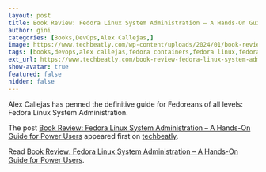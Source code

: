 ```yaml
---
layout: post
title: Book Review: Fedora Linux System Administration – A Hands-On Guide for Power Users
author: gini
categories: [Books,DevOps,Alex Callejas,]
image: https://www.techbeatly.com/wp-content/uploads/2024/01/book-review-fedora-linux-system-administration-1024x612.jpeg
tags: [books,devops,alex callejas,fedora containers,fedora linux,fedora network management,fedora system administration,fedora virtualization,fedora workstation configuration,gnome boxes,kvm,libvirt,linux system administration book,packt publishing,podman,qemu,selinux,]
ext_url: https://www.techbeatly.com/book-review-fedora-linux-system-administration/
show-avatar: true
featured: false
hidden: false
---
```


<p>Alex Callejas has penned the definitive guide for Fedoreans of all levels: Fedora Linux System Administration.</p>
<p>The post <a href="https://www.techbeatly.com/book-review-fedora-linux-system-administration/">Book Review: Fedora Linux System Administration &#8211; A Hands-On Guide for Power Users</a> appeared first on <a href="https://www.techbeatly.com">techbeatly</a>.</p>

Read [Book Review: Fedora Linux System Administration – A Hands-On Guide for Power Users](https://www.techbeatly.com/book-review-fedora-linux-system-administration/).
